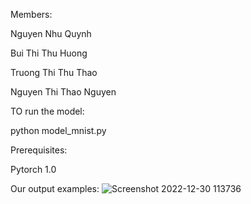 

Members:

Nguyen Nhu Quynh

Bui Thi Thu Huong

Truong Thi Thu Thao

Nguyen Thi Thao Nguyen

TO run the model:

python model_mnist.py

Prerequisites:

Pytorch 1.0

Our output examples:
![Screenshot 2022-12-30 113736](https://user-images.githubusercontent.com/74065603/210035092-558e0488-5714-4e85-ac6e-c2cf51e52d04.png)

